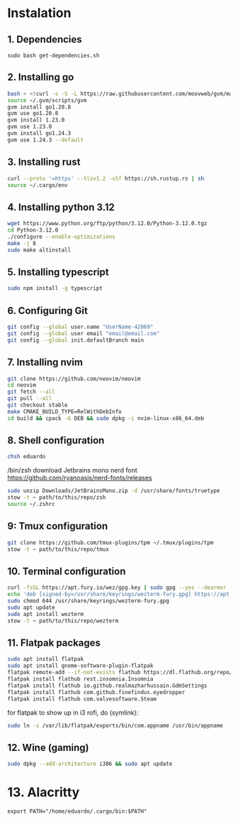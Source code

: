 # Instalation

## 1. Dependencies

```
sudo bash get-dependencies.sh
```

## 2. Installing go

```bash
bash < <(curl -s -S -L https://raw.githubusercontent.com/moovweb/gvm/master/binscripts/gvm-installer)
source ~/.gvm/scripts/gvm
gvm install go1.20.8
gvm use go1.20.8
gvm install 1.23.0
gvm use 1.23.0
gvm install go1.24.3
gvm use 1.24.3 --default
```

## 3. Installing rust

```bash
curl --proto '=https' --tlsv1.2 -sSf https://sh.rustup.rs | sh
source ~/.cargo/env
```

## 4. Installing python 3.12

```bash
wget https://www.python.org/ftp/python/3.12.0/Python-3.12.0.tgz
cd Python-3.12.0
./configure --enable-optimizations
make -j 8
sudo make altinstall
```

## 5. Installing typescript

```bash
sudo npm install -g typescript
```

## 6. Configuring Git

```bash
git config --global user.name "UserName-42069"
git config --global user email "email@email.com"
git config --global init.defaultBranch main
```

## 7. Installing nvim

```bash
git clone https://github.com/neovim/neovim
cd neovim
git fetch --all
git pull --all
git checkout stable
make CMAKE_BUILD_TYPE=RelWithDebInfo
cd build && cpack -G DEB && sudo dpkg -i nvim-linux-x86_64.deb
```

## 8. Shell configuration

```bash
chsh eduardo
```

/bin/zsh <CR>
download Jetbrains mono nerd font
https://github.com/ryanoasis/nerd-fonts/releases

```bash
sudo unzip Downloads/JetBrainsMono.zip -d /usr/share/fonts/truetype
stow -t ~ path/to/this/repo/zsh
source ~/.zshrc
```

## 9: Tmux configuration

```bash
git clone https://github.com/tmux-plugins/tpm ~/.tmux/plugins/tpm
stow -t ~ path/to/this/repo/tmux
```

## 10. Terminal configuration

```bash
curl -fsSL https://apt.fury.io/wez/gpg.key | sudo gpg --yes --dearmor -o /usr/share/keyrings/wezterm-fury.gpg
echo 'deb [signed-by=/usr/share/keyrings/wezterm-fury.gpg] https://apt.fury.io/wez/ * *' | sudo tee /etc/apt/sources.list.d/wezterm.list
sudo chmod 644 /usr/share/keyrings/wezterm-fury.gpg
sudo apt update
sudo apt install wezterm
stow -t ~ path/to/this/repo/wezterm
```

## 11. Flatpak packages

```bash
sudo apt install flatpak
sudo apt install gnome-software-plugin-flatpak
flatpak remote-add --if-not-exists flathub https://dl.flathub.org/repo/flathub.flatpakrepo
flatpak install flathub rest.insomnia.Insomnia
flatpak install flathub io.github.realmazharhussain.GdmSettings
flatpak install flathub com.github.finefindus.eyedropper
flatpak install flathub com.valvesoftware.Steam
```

for flatpak to show up in i3 rofi, do (symlink):

```bash
sudo ln -s /var/lib/flatpak/exports/bin/com.appname /usr/bin/appname
```

## 12. Wine (gaming)

```bash
sudo dpkg --add-architecture i386 && sudo apt update
```

# 13. Alacritty

```
export PATH="/home/eduardo/.cargo/bin:$PATH"
```
